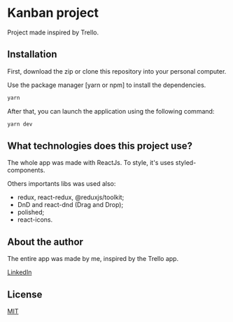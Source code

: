 # Kanban project

Project made inspired by Trello.

## Installation

First, download the zip or clone this repository into your personal computer.

Use the package manager [yarn or npm] to install the dependencies.

```bash
yarn
```

After that, you can launch the application using the following command:

```bash
yarn dev
```

## What technologies does this project use?

The whole app was made with ReactJs. To style, it's uses styled-components.

Others importants libs was used also:
- redux, react-redux, @reduxjs/toolkit;
- DnD and react-dnd (Drag and Drop);
- polished;
- react-icons.

## About the author

The entire app was made by me, inspired by the Trello app. 

[LinkedIn](https://www.linkedin.com/in/kameikay/)

## License
[MIT](https://choosealicense.com/licenses/mit/)